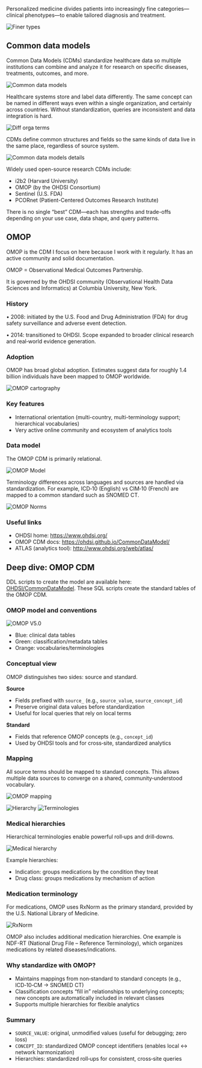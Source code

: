 Personalized medicine divides patients into increasingly fine categories—clinical phenotypes—to enable tailored diagnosis and treatment.

![Finer types](./images/finer-types.png)

## Common data models

Common Data Models (CDMs) standardize healthcare data so multiple institutions can combine and analyze it for research on specific diseases, treatments, outcomes, and more.

![Common data models](./images/common-data-models.png)

Healthcare systems store and label data differently. The same concept can be named in different ways even within a single organization, and certainly across countries. Without standardization, queries are inconsistent and data integration is hard.

![Diff orga terms](./images/diff-orga-terms.png)

CDMs define common structures and fields so the same kinds of data live in the same place, regardless of source system.

![Common data models details](./images/common-data-models-details.png)

Widely used open-source research CDMs include:
- i2b2 (Harvard University)
- OMOP (by the OHDSI Consortium)
- Sentinel (U.S. FDA)
- PCORnet (Patient-Centered Outcomes Research Institute)

There is no single “best” CDM—each has strengths and trade-offs depending on your use case, data shape, and query patterns.

## OMOP

OMOP is the CDM I focus on here because I work with it regularly. It has an active community and solid documentation.

OMOP = Observational Medical Outcomes Partnership.

It is governed by the OHDSI community (Observational Health Data Sciences and Informatics) at Columbia University, New York.

### History

• 2008: initiated by the U.S. Food and Drug Administration (FDA) for drug safety surveillance and adverse event detection.

• 2014: transitioned to OHDSI. Scope expanded to broader clinical research and real‑world evidence generation.

### Adoption

OMOP has broad global adoption. Estimates suggest data for roughly 1.4 billion individuals have been mapped to OMOP worldwide.

![OMOP cartography](./images/omop-cartography.png)

### Key features

- International orientation (multi-country, multi-terminology support; hierarchical vocabularies)
- Very active online community and ecosystem of analytics tools

### Data model

The OMOP CDM is primarily relational.

![OMOP Model](./images/omop-model-clean.png)

Terminology differences across languages and sources are handled via standardization. For example, ICD‑10 (English) vs CIM‑10 (French) are mapped to a common standard such as SNOMED CT.

![OMOP Norms](./images/omop-normalizations.png)

### Useful links

- OHDSI home: https://www.ohdsi.org/
- OMOP CDM docs: https://ohdsi.github.io/CommonDataModel/
- ATLAS (analytics tool): http://www.ohdsi.org/web/atlas/

## Deep dive: OMOP CDM

DDL scripts to create the model are available here: [OHDSI/CommonDataModel](https://github.com/OHDSI/CommonDataModel). These SQL scripts create the standard tables of the OMOP CDM.

### OMOP model and conventions

![OMOP V5.0](./images/omop-model-clean.png)

- Blue: clinical data tables
- Green: classification/metadata tables
- Orange: vocabularies/terminologies

### Conceptual view

OMOP distinguishes two sides: source and standard.

**Source**
- Fields prefixed with `source_` (e.g., `source_value`, `source_concept_id`)
- Preserve original data values before standardization
- Useful for local queries that rely on local terms

**Standard**
- Fields that reference OMOP concepts (e.g., `concept_id`)
- Used by OHDSI tools and for cross‑site, standardized analytics

### Mapping

All source terms should be mapped to standard concepts. This allows multiple data sources to converge on a shared, community‑understood vocabulary.

![OMOP mapping](./images/omop-mapping.png)

![Hierarchy](./images/omop-disease-hierarchy.png)
![Terminologies](./images/omop-concept-hierarchy.png)

### Medical hierarchies

Hierarchical terminologies enable powerful roll‑ups and drill‑downs.

![Medical hierarchy](./images/medical-terminologies-hierarchy.png)

Example hierarchies:
- Indication: groups medications by the condition they treat
- Drug class: groups medications by mechanism of action

### Medication terminology

For medications, OMOP uses RxNorm as the primary standard, provided by the U.S. National Library of Medicine.

![RxNorm](./images/rxnorm-terminologies.png)

OMOP also includes additional medication hierarchies. One example is NDF-RT (National Drug File – Reference Terminology), which organizes medications by related diseases/indications.

### Why standardize with OMOP?

- Maintains mappings from non‑standard to standard concepts (e.g., ICD‑10‑CM → SNOMED CT)
- Classification concepts “fill in” relationships to underlying concepts; new concepts are automatically included in relevant classes
- Supports multiple hierarchies for flexible analytics

### Summary

- `SOURCE_VALUE`: original, unmodified values (useful for debugging; zero loss)
- `CONCEPT_ID`: standardized OMOP concept identifiers (enables local ↔ network harmonization)
- Hierarchies: standardized roll‑ups for consistent, cross‑site queries

